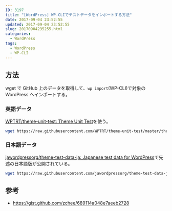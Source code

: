 ```yaml
---
ID: 3197
title: "[WordPress] WP-CLIでテストデータをインポートする方法"
date: 2017-09-04 23:52:55
updated: 2017-09-04 23:52:55
slug: 20170904235255.html
categories:
  - WordPress
tags:
  - WordPress
  - WP-CLI
---
```


<!--more-->

## 方法

wget で GitHub 上のデータを取得して、`wp import`(WP-CLI)で対象の WordPress へインポートする。

### 英語データ

[WPTRT/theme-unit-test: Theme Unit Test](https://github.com/WPTRT/theme-unit-test)を使う。

```bash
wget https://raw.githubusercontent.com/WPTRT/theme-unit-test/master/themeunittestdata.wordpress.xml --no-check-certificate  && wp plugin install wordpress-importer --activate && wp import themeunittestdata.wordpress.xml --authors=create && rm themeunittestdata.wordpress.xml
```

### 日本語データ

[jawordpressorg/theme-test-data-ja: Japanese test data for WordPress](https://github.com/jawordpressorg/theme-test-data-ja)で先述の日本語版が公開されている。

```bash
wget https://raw.githubusercontent.com/jawordpressorg/theme-test-data-ja/master/wordpress-theme-test-date-ja.xml --no-check-certificate  && wp plugin install wordpress-importer --activate && wp import wordpress-theme-test-date-ja.xml --authors=create && rm wordpress-theme-test-date-ja.xml
```

## 参考

- https://gist.github.com/zchee/689114a048e7aeeb2728
